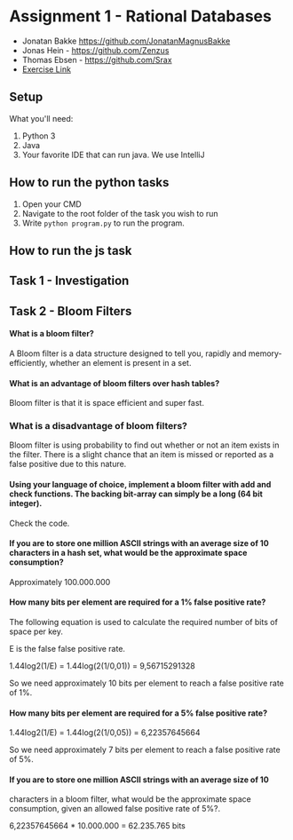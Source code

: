 # Assignment 1 - Rational Databases
- Jonatan Bakke https://github.com/JonatanMagnusBakke
- Jonas Hein - https://github.com/Zenzus
- Thomas Ebsen - https://github.com/Srax 
- [Exercise Link](misc/Assignment.pdf)


## Setup
What you'll need:
1. Python 3
2. Java
3. Your favorite IDE that can run java. We use IntelliJ

## How to run the python tasks
1. Open your CMD
2. Navigate to the root folder of the task you wish to run
3. Write `python program.py` to run the program.

## How to run the js task

## Task 1 - Investigation

## Task 2 - Bloom Filters
#### What is a bloom filter?  
A Bloom filter is a data structure designed to tell you, rapidly and memory-efficiently, whether an element is present in a set.  
  
#### What is an advantage of bloom filters over hash tables?
Bloom filter is that it is space efficient and super fast.

### What is a disadvantage of bloom filters?
Bloom filter is using probability to find out whether or not an item exists in the filter. There is a slight chance that an item is missed or reported as a false positive due to this nature.

####  Using your language of choice, implement a bloom filter with add and check functions. The backing bit-array can simply be a long (64 bit integer).
Check the code.

#### If you are to store one million ASCII strings with an average size of 10 characters in a hash set, what would be the approximate space consumption?
Approximately 100.000.000

#### How many bits per element are required for a 1% false positive rate?
The following equation is used to calculate the required number of bits of space per key.  

E is the false false positive rate.  
  

 1.44log2(1/E) = 1.44log(2(1/0,01)) = 9,56715291328  

 So we need approximately 10 bits per element to reach a false positive rate of 1%.  

 ####  How many bits per element are required for a 5% false positive rate?  
 1.44log2(1/E) = 1.44log(2(1/0,05)) = 6,22357645664  

So we need approximately 7 bits per element to reach a false positive rate of 5%.  

#### If you are to store one million ASCII strings with an average size of 10
characters in a bloom filter, what would be the approximate space consumption, given an allowed false positive rate of 5%?.

6,22357645664 * 10.000.000 = 62.235.765 bits